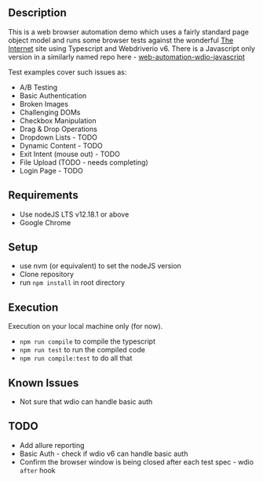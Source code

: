 ## Description

This is a web browser automation demo which uses a fairly standard page object model and runs some browser tests
against the wonderful [The Internet](https://the-internet.herokuapp.com/) site using Typescript and Webdriverio v6. 
There is a Javascript only version in a similarly named repo here - [web-automation-wdio-javascript](https://github.com/deefex/web-automation-wdio-javascript)

Test examples cover such issues as:
* A/B Testing
* Basic Authentication
* Broken Images
* Challenging DOMs
* Checkbox Manipulation
* Drag & Drop Operations
* Dropdown Lists - TODO
* Dynamic Content - TODO
* Exit Intent (mouse out)  - TODO
* File Upload (TODO - needs completing)
* Login Page - TODO

## Requirements
* Use nodeJS LTS v12.18.1 or above
* Google Chrome

## Setup
* use nvm (or equivalent) to set the nodeJS version
* Clone repository
* run `npm install` in root directory

## Execution
Execution on your local machine only (for now).
* `npm run compile` to compile the typescript
* `npm run test` to run the compiled code
* `npm run compile:test` to do all that

## Known Issues
* Not sure that wdio can handle basic auth

## TODO
* Add allure reporting
* Basic Auth - check if wdio v6 can handle basic auth
* Confirm the browser window is being closed after each test spec - wdio `after` hook
